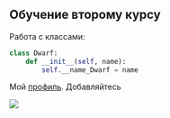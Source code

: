 ## Обучение второму курсу ## 
Работа с классами:
```python
class Dwarf:
    def __init__(self, name):
        self.__name_Dwarf = name 
```
Мой [профиль](https://vk.com/dhdhdbevec). Добавляйтесь

![](https://ru.freepik.com/premium-photo/smiling-emoji-icon_24688193.htm#query=%D1%81%D0%BC%D0%B0%D0%B9%D0%BB%D0%B8%D0%BA%20%D1%83%D0%BB%D1%8B%D0%B1%D0%BA%D0%B0&position=14&from_view=keyword&track=ais&uuid=03795799-088a-40ef-ab05-c8728aa04f7f](https://ru.freepik.com/free-photo/volumetric-smiling-emoticon-on-a-blurred-background-generative-ai_40093978.htm#query=%D1%81%D0%BC%D0%B0%D0%B9%D0%BB%D0%B8%D0%BA%20%D1%83%D0%BB%D1%8B%D0%B1%D0%BA%D0%B0&position=25&from_view=keyword&track=ais&uuid=7519f317-c52d-4604-9adf-0517e2a3e6a9)https://ru.freepik.com/free-photo/volumetric-smiling-emoticon-on-a-blurred-background-generative-ai_40093978.htm#query=%D1%81%D0%BC%D0%B0%D0%B9%D0%BB%D0%B8%D0%BA%20%D1%83%D0%BB%D1%8B%D0%B1%D0%BA%D0%B0&position=25&from_view=keyword&track=ais&uuid=7519f317-c52d-4604-9adf-0517e2a3e6a9](https://top-fon.com/uploads/posts/2023-01/1674867121_top-fon-com-p-fon-dlya-prezentatsii-smailiki-193.png)https://top-fon.com/uploads/posts/2023-01/1674867121_top-fon-com-p-fon-dlya-prezentatsii-smailiki-193.png)
